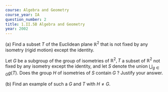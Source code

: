 ```yaml
---
course: Algebra and Geometry
course_year: IA
question_number: 2
title: 1.II.5B Algebra and Geometry
year: 2002
---
```



(a) Find a subset $T$ of the Euclidean plane $\mathbb{R}^{2}$ that is not fixed by any isometry (rigid motion) except the identity.

Let $G$ be a subgroup of the group of isometries of $\mathbb{R}^{2}, T$ a subset of $\mathbb{R}^{2}$ not fixed by any isometry except the identity, and let $S$ denote the union $\bigcup_{g \in G} g(T)$. Does the group $H$ of isometries of $S$ contain $G$ ? Justify your answer.

(b) Find an example of such a $G$ and $T$ with $H \neq G$.